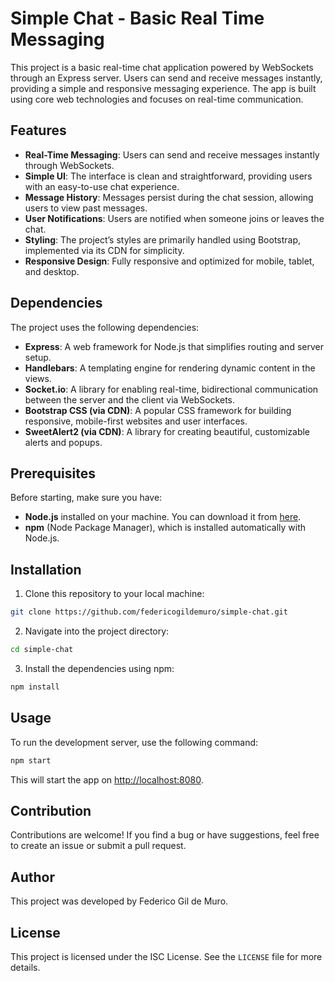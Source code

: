 # Simple Chat - Basic Real Time Messaging

This project is a basic real-time chat application powered by WebSockets through an Express server. Users can send and receive messages instantly, providing a simple and responsive messaging experience. The app is built using core web technologies and focuses on real-time communication.

## Features

- **Real-Time Messaging**: Users can send and receive messages instantly through WebSockets.
- **Simple UI**: The interface is clean and straightforward, providing users with an easy-to-use chat experience.
- **Message History**: Messages persist during the chat session, allowing users to view past messages.
- **User Notifications**: Users are notified when someone joins or leaves the chat.
- **Styling**: The project’s styles are primarily handled using Bootstrap, implemented via its CDN for simplicity.
- **Responsive Design**: Fully responsive and optimized for mobile, tablet, and desktop.

## Dependencies

The project uses the following dependencies:

- **Express**: A web framework for Node.js that simplifies routing and server setup.
- **Handlebars**: A templating engine for rendering dynamic content in the views.
- **Socket.io**: A library for enabling real-time, bidirectional communication between the server and the client via WebSockets.
- **Bootstrap CSS (via CDN)**: A popular CSS framework for building responsive, mobile-first websites and user interfaces.
- **SweetAlert2 (via CDN)**: A library for creating beautiful, customizable alerts and popups.

## Prerequisites

Before starting, make sure you have:

- **Node.js** installed on your machine. You can download it from [here](https://nodejs.org/).
- **npm** (Node Package Manager), which is installed automatically with Node.js.

## Installation

1. Clone this repository to your local machine:

```bash
git clone https://github.com/federicogildemuro/simple-chat.git
```

2. Navigate into the project directory:

```bash
cd simple-chat
```

3. Install the dependencies using npm:

```bash
npm install
```

## Usage

To run the development server, use the following command:

```bash
npm start
```

This will start the app on [http://localhost:8080](http://localhost:8080).

## Contribution

Contributions are welcome! If you find a bug or have suggestions, feel free to create an issue or submit a pull request.

## Author

This project was developed by Federico Gil de Muro.

## License

This project is licensed under the ISC License. See the `LICENSE` file for more details.
